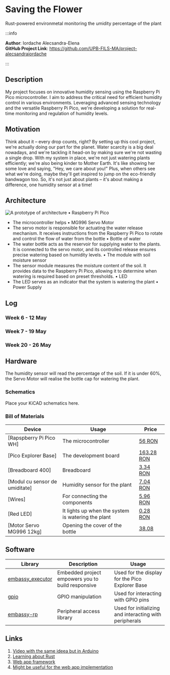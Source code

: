 # Saving the Flower

Rust-powered environmetal monitoring the umidity percentage of the plant

:::info 

**Author**: Iordache Alecsandra-Elena \
**GitHub Project Link**: https://github.com/UPB-FILS-MA/project-alecsandraiordache

:::

## Description

My project focuses on innovative humidity sensing using the Raspberry Pi Pico microcontroller. I aim to address the critical need for efficient humidity control in various environments. Leveraging advanced sensing technology and the versatile Raspberry Pi Pico, we're developing a solution for real-time monitoring and regulation of humidity levels.

## Motivation

Think about it – every drop counts, right? By setting up this cool project, we're actually doing our part for the planet. Water scarcity is a big deal nowadays, and we're tackling it head-on by making sure we're not wasting a single drop. With my system in place, we're not just watering plants efficiently; we're also being kinder to Mother Earth. It's like showing her some love and saying, "Hey, we care about you!" Plus, when others see what we're doing, maybe they'll get inspired to jump on the eco-friendly bandwagon too. So, it's not just about plants – it's about making a difference, one humidity sensor at a time!

## Architecture 
![A prototype of architecture](architecture.jpg)
•	Raspberry Pi Pico
-	The microcontroller helps
•	MG996 Servo Motor
-	The servo motor is responsible for actuating the water release mechanism. It receives instructions from the Raspberry Pi Pico to rotate and control the flow of water from the bottle
•	Bottle of water
-	The water bottle acts as the reservoir for supplying water to the plants. It is connected to the servo motor, and its controlled release ensures precise watering based on humidity levels.
•	The module with soil moisture sensor
-	The sensor module measures the moisture content of the soil. It provides data to the Raspberry Pi Pico, allowing it to determine when watering is required based on preset thresholds.
•	LED
-	The LED serves as an indicator that the system is watering the plant
•	Power Supply


## Log

<!-- write every week your progress here -->

### Week 6 - 12 May

### Week 7 - 19 May

### Week 20 - 26 May

## Hardware

The humidity sensor will read the percentage of the soil. If it is under 60%, the Servo Motor will realise the bottle cap for watering the plant. 

### Schematics

Place your KiCAD schematics here.

### Bill of Materials

<!-- Fill out this table with all the hardware components that you might need.

The format is 
```
| [Device](link://to/device) | This is used ... | [price](link://to/store) |

```

-->

| Device | Usage | Price |
|--------|--------|-------|
| [Rapspberry Pi Pico WH] | The microcontroller | [56 RON](https://ardushop.ro/ro/home/2819-raspberry-pi-pico-wh.html) |
| [Pico Explorer Base] | The development board | [163.28 RON](https://www.amazon.nl/Pimoroni-Pico-Explorer-Base/dp/B0C5Y2J7Z2/ref=sr_1_1?__mk_nl_NL=%C3%85M%C3%85%C5%BD%C3%95%C3%91&crid=WKSPNG17VBE9&dib=eyJ2IjoiMSJ9.Q7INK_s77jVXTRKnG0B_Hm4rPvh3lRNdWoD7EoN_B1kZHK4El3qiNAdCsHmACkWS0BoEBuwhEGBPJz16rrWc5ep20gk71u_6mhVBmOJYMCwv-tmkhnfWaR_iwp8S7UvzD-BejRPPOtcWEdYEsSyTvpcMryz7hQil0BhwJToiga0K_pcaoWhLB6q0snRIwieMlEGjluy4nqFznZ6Bc2hMyJtxmybrvUsVbuxXt-HiiL46ZnBxT_R4OOXKrmt_9CyzVduhQpET2WLvsw57SFvuqKn2eNXtCF9-3GLAEip_n_A.o0UNPqoEPczaoHrUE-SBhSWpczSYQElEA6tOsE6T-oY&dib_tag=se&keywords=pico%20explorer&qid=1712995988&sprefix=pico%20explorere%2Caps%2C187&sr=8-1) |
| [Breadboard 400] | Breadboard | [3.34 RON](https://ardushop.ro/ro/electronica/34-breadboard-400.html?search_query=breadboard+400&results=156) |
| [Modul cu sensor de umiditate] | Humidity sensor for the plant | [7.04 RON](https://www.emag.ro/modul-cu-senzor-umiditate-sol-cl73/pd/D5ZZ5JBBM/?utm_campaign=share%20product&utm_medium=ios&utm_source=mobile%20app) |
| [Wires] | For connecting the components | [5.96 RON](https://ardushop.ro/ro/electronica/24-40-x-fire-dupont-tata-mama-10-cm2.html?search_query=fire+tata+tata&results=439) |
| [Red LED] | It lights up when the system is watering the plant| [0.28 RON](https://ardushop.ro/ro/electronica/79-led-3mm.html?search_query=led+red&results=470#/10-culoare-rou)|
| [Motor Servo MG996 12kg] | Opening the cover of the bottle| [38.08](https://www.emag.ro/motor-servo-mg996-12kg-180grade-cl846/pd/DCSHBRBBM/?utm_source=mobile%20app&utm_medium=ios&utm_campaign=share%20product)|
 

## Software

| Library | Description | Usage |
|---------|-------------|-------|
| [embassy_executor](https://embassy.dev/book/dev/runtime.html#_executor) | Embedded project empowers you to build responsive | Used for the display for the Pico Explorer Base |
|[gpio](https://docs.embassy.dev/embassy-stm32/git/stm32c011d6/gpio/index.html)|GPIO manipulation |Used for interacting with GPIO pins |
|[embassy-rp](https://docs.embassy.dev/embassy-rp/git/rp2040/index.html)| Peripheral access library |Used for initializing and interacting with peripherals 

## Links

<!-- Add a few links that inspired you and that you think you will use for your project -->


1. [Video with the same ideea but in Arduino](https://www.youtube.com/watch?v=ojhrVsBs0nM&ab_channel=ScienceBuddies)
2. [Learning about Rust](https://www.rust-lang.org/learn)
3. [Web app framework](https://yew.rs)
4. [Might be useful for the web app implementation](https://github.com/rustwasm/wasm-bindgen)
